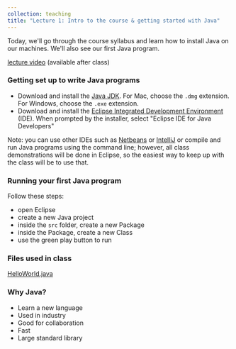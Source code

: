 ```yaml
---
collection: teaching
title: "Lecture 1: Intro to the course & getting started with Java"
---
```


Today, we'll go through the course syllabus and learn how to install Java on
our machines. We'll also see our first Java program.

[lecture video]() (available after class)

### Getting set up to write Java programs

* Download and install the [Java JDK](https://www.oracle.com/java/technologies/downloads/#java17). For Mac, choose the `.dmg` extension. For
	Windows, choose the `.exe` extension.
* Download and install the [Eclipse Integrated Development Environment](https://www.eclipse.org/) (IDE). When prompted by the installer, select "Eclipse IDE for Java Developers"

Note: you can use other IDEs such as [Netbeans](https://netbeans.apache.org/)
or [IntelliJ](https://www.jetbrains.com/idea/) or compile and run Java programs
using the command line; however, all class demonstrations will be done in
Eclipse, so the easiest way to keep up with the class will be to use that.

### Running your first Java program

Follow these steps:
* open Eclipse
* create a new Java project
* inside the `src` folder, create a new Package
* inside the Package, create a new Class
* use the green play button to run

### Files used in class

[HelloWorld.java](https://lgw2.github.io/teaching/csci132-fall-2022/lectures/HelloWorld.java)

### Why Java?

* Learn a new language
* Used in industry
* Good for collaboration
* Fast
* Large standard library
